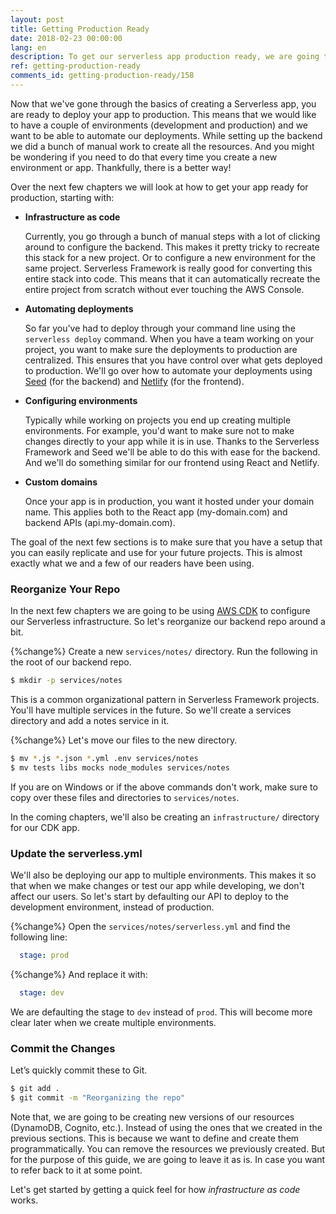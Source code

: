 ```yaml
---
layout: post
title: Getting Production Ready
date: 2018-02-23 00:00:00
lang: en
description: To get our serverless app production ready, we are going to have to configure it using Infrastructure as Code. We are also going to need to configure separate environments for dev/production and automate our deployments.
ref: getting-production-ready
comments_id: getting-production-ready/158
---
```


Now that we've gone through the basics of creating a Serverless app, you are ready to deploy your app to production. This means that we would like to have a couple of environments (development and production) and we want to be able to automate our deployments. While setting up the backend we did a bunch of manual work to create all the resources. And you might be wondering if you need to do that every time you create a new environment or app. Thankfully, there is a better way!

Over the next few chapters we will look at how to get your app ready for production, starting with:

- **Infrastructure as code**

  Currently, you go through a bunch of manual steps with a lot of clicking around to configure the backend. This makes it pretty tricky to recreate this stack for a new project. Or to configure a new environment for the same project. Serverless Framework is really good for converting this entire stack into code. This means that it can automatically recreate the entire project from scratch without ever touching the AWS Console.

- **Automating deployments**

  So far you've had to deploy through your command line using the `serverless deploy` command. When you have a team working on your project, you want to make sure the deployments to production are centralized. This ensures that you have control over what gets deployed to production. We'll go over how to automate your deployments using [Seed](https://seed.run) (for the backend) and [Netlify](https://netlify.com) (for the frontend).

- **Configuring environments**

  Typically while working on projects you end up creating multiple environments. For example, you'd want to make sure not to make changes directly to your app while it is in use. Thanks to the Serverless Framework and Seed we'll be able to do this with ease for the backend. And we'll do something similar for our frontend using React and Netlify.

- **Custom domains**

  Once your app is in production, you want it hosted under your domain name. This applies both to the React app (my-domain.com) and backend APIs (api.my-domain.com).

The goal of the next few sections is to make sure that you have a setup that you can easily replicate and use for your future projects. This is almost exactly what we and a few of our readers have been using.

### Reorganize Your Repo

In the next few chapters we are going to be using [AWS CDK](https://aws.amazon.com/cdk/) to configure our Serverless infrastructure. So let's reorganize our backend repo around a bit.

{%change%} Create a new `services/notes/` directory. Run the following in the root of our backend repo.

``` bash
$ mkdir -p services/notes
```

This is a common organizational pattern in Serverless Framework projects. You'll have multiple services in the future. So we'll create a services directory and add a notes service in it.

{%change%} Let's move our files to the new directory.

``` bash
$ mv *.js *.json *.yml .env services/notes
$ mv tests libs mocks node_modules services/notes
```

If you are on Windows or if the above commands don't work, make sure to copy over these files and directories to `services/notes`.

In the coming chapters, we'll also be creating an `infrastructure/` directory for our CDK app.

### Update the serverless.yml

We'll also be deploying our app to multiple environments. This makes it so that when we make changes or test our app while developing, we don't affect our users. So let's start by defaulting our API to deploy to the development environment, instead of production.

{%change%} Open the `services/notes/serverless.yml` and find the following line:

``` yml
  stage: prod
``` 

{%change%} And replace it with:

``` yml
  stage: dev
```

We are defaulting the stage to `dev` instead of `prod`. This will become more clear later when we create multiple environments.

### Commit the Changes

Let’s quickly commit these to Git.

``` bash
$ git add .
$ git commit -m "Reorganizing the repo"
```

Note that, we are going to be creating new versions of our resources (DynamoDB, Cognito, etc.). Instead of using the ones that we created in the previous sections. This is because we want to define and create them programmatically. You can remove the resources we previously created. But for the purpose of this guide, we are going to leave it as is. In case you want to refer back to it at some point.

Let's get started by getting a quick feel for how _infrastructure as code_ works.
